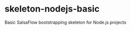 skeleton-nodejs-basic
=====================

Basic SalsaFlow bootstrapping skeleton for Node.js projects
